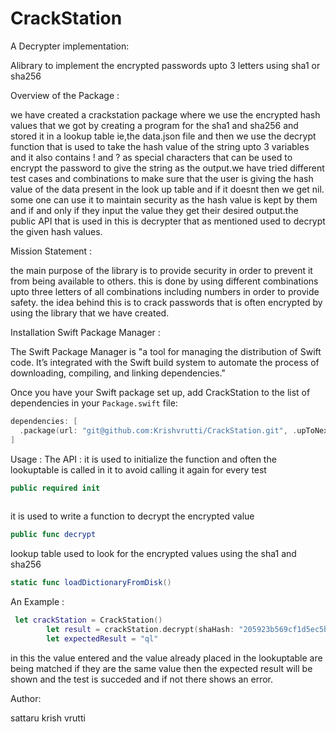 # CrackStation
A Decrypter implementation:

Alibrary to implement the encrypted passwords upto 3 letters using sha1 or sha256

Overview of the Package :

we have created a crackstation package where we use the encrypted hash values that we got by creating a program for the sha1 and sha256 and stored it in a lookup table ie,the data.json file and then we use the decrypt function that is used to take the hash value of the string upto 3 variables and it also contains ! and ? as special characters that can be used to encrypt the password to give the string as the output.we have tried different test cases and combinations to make sure that the user is giving the hash value of the data present in the look up table and if it doesnt then we get nil. some one can use it to maintain security as the hash value is kept by them and if and only if they input the value they get their desired output.the public API that is used in this is decrypter that as mentioned used to decrypt the given hash values.

Mission Statement :

the main purpose of the library is to provide security in order to prevent it from being available to others. this is done by using different combinations upto three letters of all combinations including numbers in order to provide safety. the idea behind this is to crack passwords that is often encrypted by using the library that we have created.

Installation
Swift Package Manager :

The Swift Package Manager is "a tool for managing the distribution of Swift code. It’s integrated with the Swift build system to automate the process of downloading, compiling, and linking dependencies."

Once you have your Swift package set up, add CrackStation to the list of dependencies in your `Package.swift` file:
```swift
dependencies: [
  .package(url: "git@github.com:Krishvrutti/CrackStation.git", .upToNextMajor(from: "1.0.0"))
]
```

Usage :
The API :
it is used to initialize the function and often the lookuptable is called in it to avoid calling it again for every test
```swift
public required init 
    
```
it is used to write a function to decrypt the encrypted value 
``` swift
public func decrypt
```
lookup table used to look for the encrypted values using the sha1 and sha256
```swift
static func loadDictionaryFromDisk()
```
An Example :
```swift
 let crackStation = CrackStation()
        let result = crackStation.decrypt(shaHash: "205923b569cf1d5ec5b1337e5551bc6b702d1a41970ebb1bd06a38d6a46b614a")
        let expectedResult = "ql"
```
in this the value entered and the value already placed in the lookuptable are being matched if they are the same value then the expected result will be shown and the test is succeded and if not there shows an error.


Author:

sattaru krish vrutti

